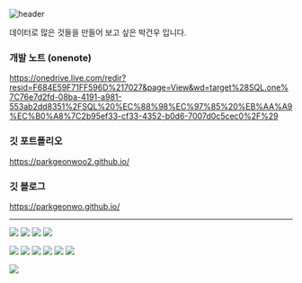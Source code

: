 

<!--
**parkgeonwo/parkgeonwo** is a ✨ _special_ ✨ repository because its `README.md` (this file) appears on your GitHub profile.

Here are some ideas to get you started:

- 🔭 I’m currently working on ...
- 🌱 I’m currently learning ...
- 👯 I’m looking to collaborate on ...
- 🤔 I’m looking for help with ...
- 💬 Ask me about ...
- 📫 How to reach me: ...
- 😄 Pronouns: ...
- ⚡ Fun fact: ...
-->

![header](https://capsule-render.vercel.app/api?type=waving&color=F7CDCD&height=200&text=GeonwooPark&fontColor=FFFFFF&fontSize=40)

데이터로 많은 것들을 만들어 보고 싶은 박건우 입니다. 

### 개발 노트 (onenote)
https://onedrive.live.com/redir?resid=F684E59F71FF596D%217027&page=View&wd=target%28SQL.one%7C76e7d2fd-08ba-4191-a981-553ab2dd8351%2FSQL%20%EC%88%98%EC%97%85%20%EB%AA%A9%EC%B0%A8%7C2b95ef33-cf33-4352-b0d6-7007d0c5cec0%2F%29

### 깃 포트폴리오
https://parkgeonwoo2.github.io/

### 깃 블로그
https://parkgeonwo.github.io/

* * *


<img src="https://img.shields.io/badge/Python-3766AB?style=flat-square&logo=Python&logoColor=white"/> <img src="https://img.shields.io/badge/RStudio-75AADB?style=flat-square&logo=RStudio&logoColor=white"/> <img src="https://img.shields.io/badge/HTML5-E34F26?style=flat-square&logo=HTML5&logoColor=white"/> <img src="https://img.shields.io/badge/CSS3-1572B6?style=flat-square&logo=CSS3&logoColor=white"/>

<img src="https://img.shields.io/badge/oracle-F80000?style=flat-square&logo=oracle&logoColor=white"/> <img src="https://img.shields.io/badge/Linux-FCC624?style=flat-square&logo=Linux&logoColor=white"/> <img src="https://img.shields.io/badge/Hive-FDEE21?style=flat-square&logo=Hive&logoColor=white"/> <img src="https://img.shields.io/badge/MySQL-4479A1?style=flat-square&logo=MySQL&logoColor=white"/> <img src="https://img.shields.io/badge/MongoDB-47A248?style=flat-square&logo=MongoDB&logoColor=white"/> <img src="https://img.shields.io/badge/Apache Spark-E25A1C?style=flat-square&logo=Apache Spark&logoColor=white"/>

<img src="https://img.shields.io/badge/TensorFlow-FF6F00?style=flat-square&logo=TensorFlow&logoColor=white"/>

